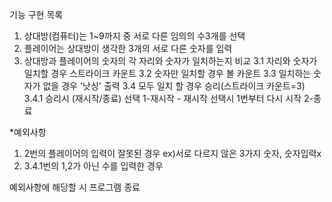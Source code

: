 
기능 구현 목록
1. 상대방(컴퓨터)는 1~9까지 중 서로 다른 임의의 수3개를 선택
2. 플레이어는 상대방이 생각한 3개의 서로 다른 숫자를 입력
3. 상대방과 플레이어의 숫자의 각 자리와 숫자가 일치하는지 비교
    3.1 자리와 숫자가 일치할 경우 스트라이크 카운트
    3.2 숫자만 일치할 경우 볼 카운트
    3.3 일치하는 숫자가 없을 경우 '낫싱' 출력
    3.4 모두 일치 할 경우 승리(스트라이크 카운트=3)
        3.4.1 승리시 (재시작/종료) 선택
        1-재시작 - 재시작 선택시 1번부터 다시 시작
        2-종료

*예외사항
1. 2번의 플레이어의 입력이 잘못된 경우
    ex)서로 다르지 않은 3가지 숫자, 숫자입력x
2. 3.4.1번의 1,2가 아닌 수를 입력한 경우

예외사항에 해당할 시 프로그램 종료